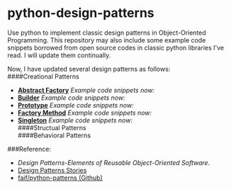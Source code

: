 python-design-patterns
===============
Use python to implement classic design patterns in Object-Oriented Programming. This repository may also include some example code snippets borrowed from open source codes in classic python libraries I've read. I will update them continually.    
  
Now, I have updated several design patterns as follows:  
####Creational Patterns
* [**Abstract Factory**](https://github.com/conndots/python-design-patterns/tree/master/abstract%20factory) *Example code snippets now:* 
* [**Builder**](https://github.com/conndots/python-design-patterns/tree/master/builder) *Example code snippets now:* 
* [**Prototype**](https://github.com/conndots/python-design-patterns/tree/master/prototype) *Example code snippets now:* 
* [**Factory Method**](https://github.com/conndots/python-design-patterns/tree/master/factory%20method) *Example code snippets now:*  
* [**Singleton**](https://github.com/conndots/python-design-patterns/tree/master/singleton) *Example code snippets now:*   
####Structual Patterns  
####Behavioral Patterns  
   
###Reference:   
* *Design Patterns-Elements of Reusable Object-Oriented Software*.
* [Design Patterns Stories](http://www.programcreek.com/java-design-patterns-in-stories/)   
* [faif/python-patterns (Github)](https://github.com/faif/python-patterns)